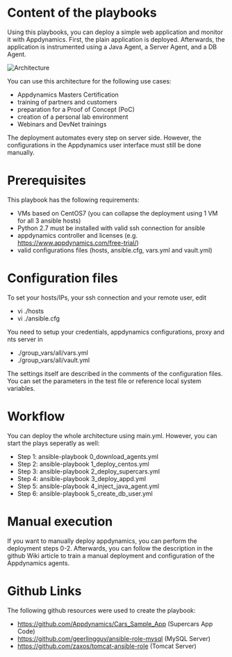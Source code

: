 # Content of the playbooks

Using this playbooks, you can deploy a simple web application and monitor it with Appdynamics.
First, the plain application is deployed. Afterwards, the application is instrumented using
a Java Agent, a Server Agent, and a DB Agent.

![Architecture](https://github.com/lhintzsc/ansible_supercars_app/blob/master/docs/Architecture.png)

You can use this architecture for the following use cases:

* Appdynamics Masters Certification
* training of partners and customers
* preparation for a Proof of Concept (PoC)
* creation of a personal lab environment
* Webinars and DevNet trainings

The deployment automates every step on server side. However, the configurations in the Appdynamics
user interface must still be done manually.

# Prerequisites

This playbook has the following requirements:

* VMs based on CentOS7 (you can collapse the deployment using 1 VM for all 3 ansible hosts)
* Python 2.7 must be installed with valid ssh connection for ansible
* appdynamics controller and licenses (e.g. https://www.appdynamics.com/free-trial/)
* valid configurations files (hosts, ansible.cfg, vars.yml and vault.yml)

# Configuration files

To set your hosts/IPs, your ssh connection and your remote user, edit

* vi ./hosts
* vi ./ansible.cfg

You need to setup your credentials, appdynamics configurations, proxy and nts server in

* ./group_vars/all/vars.yml
* ./group_vars/all/vault.yml

The settings itself are described in the comments of the configuration files.
You can set the parameters in the test file or reference local system variables.

# Workflow

You can deploy the whole architecture using main.yml. However, you can start
the plays seperatly as well:

* Step 1: ansible-playbook 0_download_agents.yml
* Step 2: ansible-playbook 1_deploy_centos.yml
* Step 3: ansible-playbook 2_deploy_supercars.yml
* Step 4: ansible-playbook 3_deploy_appd.yml
* Step 5: ansible-playbook 4_inject_java_agent.yml
* Step 6: ansible-playbook 5_create_db_user.yml

# Manual execution

If you want to manually deploy appdynamics, you can perform the deployment
steps 0-2. Afterwards, you can follow the description in the github
Wiki article to train a manual deployment and configuration of the Appdynamics
agents.

# Github Links

The following github resources were used to create the playbook:

* https://github.com/Appdynamics/Cars_Sample_App (Supercars App Code)
* https://github.com/geerlingguy/ansible-role-mysql (MySQL Server)
* https://github.com/zaxos/tomcat-ansible-role (Tomcat Server)